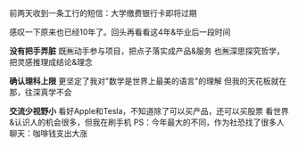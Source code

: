 前两天收到一条工行的短信：大学缴费银行卡即将过期

感叹一下原来也已经10年了。回头再看看这4年&毕业后一段时间

**没有把手弄脏**
既🈚️动手参与项目，把点子落实成产品&服务
也🈚️深思探究哲学，把灵感推理成结论&理念

**确认理科上限**
更坚定了我对"数学是世界上最美的语言"的理解
但我的天花板就在那，往深真学不会

**交流少视野小**
看好Apple和Tesla，不知道除了可以买产品，还可以买股票
看世界&认识人的机会很多，但我在刷手机
PS：今年最大的不同，作为社恐找了很多人聊天：咖啡钱支出大涨